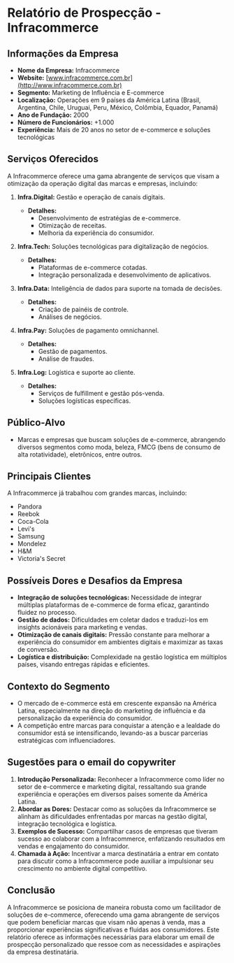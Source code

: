 # Relatório de Prospecção - Infracommerce

## Informações da Empresa
- **Nome da Empresa:** Infracommerce
- **Website:** [www.infracommerce.com.br](http://www.infracommerce.com.br)
- **Segmento:** Marketing de Influência e E-commerce
- **Localização:** Operações em 9 países da América Latina (Brasil, Argentina, Chile, Uruguai, Peru, México, Colômbia, Equador, Panamá)
- **Ano de Fundação:** 2000
- **Número de Funcionários:** +1.000
- **Experiência:** Mais de 20 anos no setor de e-commerce e soluções tecnológicas

## Serviços Oferecidos
A Infracommerce oferece uma gama abrangente de serviços que visam a otimização da operação digital das marcas e empresas, incluindo:

1. **Infra.Digital:** Gestão e operação de canais digitais.
   - **Detalhes:**
     - Desenvolvimento de estratégias de e-commerce.
     - Otimização de receitas.
     - Melhoria da experiência do consumidor.

2. **Infra.Tech:** Soluções tecnológicas para digitalização de negócios.
   - **Detalhes:**
     - Plataformas de e-commerce cotadas.
     - Integração personalizada e desenvolvimento de aplicativos.

3. **Infra.Data:** Inteligência de dados para suporte na tomada de decisões.
   - **Detalhes:**
     - Criação de painéis de controle.
     - Análises de negócios.

4. **Infra.Pay:** Soluções de pagamento omnichannel.
   - **Detalhes:**
     - Gestão de pagamentos.
     - Análise de fraudes.

5. **Infra.Log:** Logística e suporte ao cliente.
   - **Detalhes:**
     - Serviços de fulfillment e gestão pós-venda.
     - Soluções logísticas específicas.

## Público-Alvo
- Marcas e empresas que buscam soluções de e-commerce, abrangendo diversos segmentos como moda, beleza, FMCG (bens de consumo de alta rotatividade), eletrônicos, entre outros.

## Principais Clientes
A Infracommerce já trabalhou com grandes marcas, incluindo:
- Pandora
- Reebok
- Coca-Cola
- Levi's
- Samsung
- Mondelez
- H&M
- Victoria's Secret

## Possíveis Dores e Desafios da Empresa
- **Integração de soluções tecnológicas:** Necessidade de integrar múltiplas plataformas de e-commerce de forma eficaz, garantindo fluidez no processo.
- **Gestão de dados:** Dificuldades em coletar dados e traduzi-los em insights acionáveis para marketing e vendas.
- **Otimização de canais digitais:** Pressão constante para melhorar a experiência do consumidor em ambientes digitais e maximizar as taxas de conversão.
- **Logística e distribuição:** Complexidade na gestão logística em múltiplos países, visando entregas rápidas e eficientes.

## Contexto do Segmento
- O mercado de e-commerce está em crescente expansão na América Latina, especialmente na direção do marketing de influência e da personalização da experiência do consumidor.
- A competição entre marcas para conquistar a atenção e a lealdade do consumidor está se intensificando, levando-as a buscar parcerias estratégicas com influenciadores.

## Sugestões para o email do copywriter
1. **Introdução Personalizada:** Reconhecer a Infracommerce como líder no setor de e-commerce e marketing digital, ressaltando sua grande experiência e operações em diversos países somente da América Latina.
2. **Abordar as Dores:** Destacar como as soluções da Infracommerce se alinham às dificuldades enfrentadas por marcas na gestão digital, integração tecnológica e logística.
3. **Exemplos de Sucesso:** Compartilhar casos de empresas que tiveram sucesso ao colaborar com a Infracommerce, enfatizando resultados em vendas e engajamento do consumidor.
4. **Chamada à Ação:** Incentivar a marca destinatária a entrar em contato para discutir como a Infracommerce pode auxiliar a impulsionar seu crescimento no ambiente digital competitivo.

## Conclusão
A Infracommerce se posiciona de maneira robusta como um facilitador de soluções de e-commerce, oferecendo uma gama abrangente de serviços que podem beneficiar marcas que visam não apenas à venda, mas a proporcionar experiências significativas e fluidas aos consumidores. Este relatório oferece as informações necessárias para elaborar um email de prospecção personalizado que ressoe com as necessidades e aspirações da empresa destinatária.